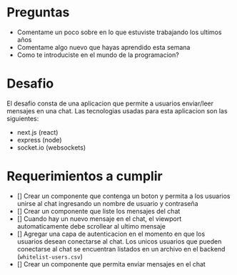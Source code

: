 # Preguntas

- Comentame un poco sobre en lo que estuviste trabajando los ultimos años
- Comentame algo nuevo que hayas aprendido esta semana
- Como te introduciste en el mundo de la programacion?

# Desafio

El desafio consta de una aplicacion que permite a usuarios enviar/leer mensajes en una chat. Las tecnologias usadas para esta aplicacion son las siguientes:

- next.js (react)
- express (node)
- socket.io (websockets)


# Requerimientos a cumplir

- [] Crear un componente que contenga un boton y permita a los usuarios unirse al chat ingresando un nombre de usuario y contraseña
- [] Crear un componente que liste los mensajes del chat
- [] Cuando hay un nuevo mensaje en el chat, el viewport automaticamente debe scrollear al ultimo mensaje
- [] Agregar una capa de autenticacion en el momento en que los usuarios desean conectarse al chat. Los unicos usuarios que pueden conectarse al chat se encuentran listados en un archivo en el backend (`whitelist-users.csv`)
- [] Crear un componente que permita enviar mensajes en el chat


